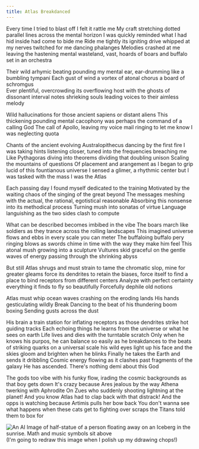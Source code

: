 ```yaml
---
title: Atlas Breakdanced
---
```


Every time I tried to blast off I felt it rattle me
My craft stretching dotted parallel lines across the mental horizon
I was quickly reminded what I had hid inside had come to bide me
Ride me tightly its igniting drive whipped at my nerves twitched for me dancing phalanges
Melodies crashed at me leaving the hastening mental wasteland, vast, hoards of boars and buffalo set in an orchestra

Their wild arhymic beating pounding my mental ear, ear-drumming like a bumbling tympani
Each gust of wind a vortex of atonal chorus a board of schromgus  
Ever plentiful, overcrowding its overflowing host with the ghosts of dissonant interval notes
shrieking souls leading voices to their aimless melody

Wild hallucinations for those ancient sapiens or distant aliens 
This thickening pounding mental cacophony was perhaps the command of a calling God
The call of Apollo, leaving my voice mail ringing to let me know I was neglecting quota

Chants of the ancient evolving Australopithecus dancing by the first fire
I was taking hints listening closer, tuned into the frequencies breaching me 
Like Pythagoras diving into theorems dividing that doubling unison
Scaling the mountains of questions
Of placement and arangement as I began to grip lucid of this fountianous universe
I sensed a glimer, a rhythmic center but I was tasked with the mass
I was the Atlas

Each passing day I found myself dedicated to the training
Motivated by the waiting chaos of the singing of the great beyond
The messages meshing with the actual, the rational, egotistical reasonable 
Absorbing this nonsense into its methodical process
Turning mush into sonatas of virtue
Language languishing as the two sides clash to compute

What can be described becomes imbibed in the vibe
The boars march like soldiers as they trance across the rolling landscapes
This imagined universe flows and ebbs in every scale you can meter
The buffaloing buffalo pery ringing blows as swords chime in time with the way they make him feel
This atonal mush growing into a sculpture
Vultures skid graceful on the gentle waves of energy passing through the shrinking abyss

But still Atlas shrugs and must strain to tame the chromatic slop, mine for greater gleams
force its dendrites to retain the biases, force itself to find a place to bind receptors from different centers
Analyze with perfect certainty everything it finds to fly so beautifully
Forcefully dephile old notions

Atlas must whip ocean waves crashing on the eroding lands
His hands gesticulating wildly 
Break Dancing to the beat of his thundering boom boxing
Sending gusts across the dust

His brain a train station for inflating receptors as those
dendrites strike hot guiding tracks
Each echoing things he learns from the universe
or what he sees on earth
Life lives and dies with the turntable scratch 
Only when he knows his purpos, he can balance so easily as he breakdances to the beats of striking quarks on a universal scale
his wild eyes light up his face and the skies gloom and brighten when he blinks 
Finally he takes the Earth and sends it dribbling
Cosmic energy flowing as it clashes past fragments of the galaxy
He has ascended. There's nothing demi about this God


The gods too vibe with his funky flow, irading the cosmic backgrounds as that boy gets down
It's crazy because Ares jealous by the way Athena twerking with Aphrodite On Zues who suddenly shooting lightning at the planet!
And you know Atlas had to clap back with that distrack! 
And the opps is watching because Artimis pulls her bow back 
You don't wanna see what happens when these cats get to fighting over scraps the Titans told them to box for


![An AI Image of half-statue of a person floating away on an Iceberg in the sunrise. Math and music symbols sit above](atlas.png)
(I'm going to redraw this image when I polish  up my ddrawing chops!)